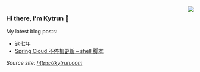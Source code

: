 <img align="right" src="https://github-readme-stats.vercel.app/api?username=kytrun&show_icons=true&icon_color=ad0d52&text_color=24292e&bg_color=ffffff&hide_title=false&&count_private=true&include_all_commits=true&disable_animations=true" />

### Hi there, I'm Kytrun 👋
My latest blog posts:
<!--START_SECTION:feed-->
* [这七年](https:&#x2F;&#x2F;kytrun.com&#x2F;7-years&#x2F;)
* [Spring Cloud 不停机更新 – shell 脚本](https:&#x2F;&#x2F;kytrun.com&#x2F;spring-cloud-graceful-update&#x2F;)
<!--END_SECTION:feed-->

*Source site: https://kytrun.com*
